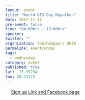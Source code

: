 ```yaml
---
layout: event
title: "World GIS Day Mapathon"
date: 2017-11-15
pre-event: false
time: "04:00hrs - 13:00hrs"
speaker:
twitter: ""
organization: Youthmappers UNZA
permalink: event/unza/
tags:
  - wednesday
category: event
published: true
lat: -15.39234
lon: 28.33172
---
```

　
<a href="https://web.facebook.com/events/1489261797839680/">Sign up Link and Facebook page</a>
